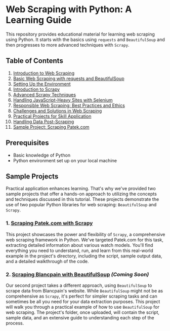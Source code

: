 # Web Scraping with Python: A Learning Guide

This repository provides educational material for learning web scraping using Python. It starts with the basics using `requests` and `BeautifulSoup` and then progresses to more advanced techniques with `Scrapy`.

## Table of Contents
1. [Introduction to Web Scraping](./docs/introduction.md)
2. [Basic Web Scraping with requests and BeautifulSoup](./docs/basic-web-scraping.md)
3. [Setting Up the Environment](./docs/setting-up-environment.md)
4. [Introduction to Scrapy](./docs/introduction-to-scrapy.md)
5. [Advanced Scrapy Techniques](./docs/advanced-scrapy-techniques.md)
6. [Handling JavaScript-Heavy Sites with Selenium](./docs/javascript-heavy-sites-selenium.md)
7. [Responsible Web Scraping: Best Practices and Ethics](./docs/responsible-web-scraping.md)
8. [Challenges and Solutions in Web Scraping](./docs/challenges-and-solutions.md)
9. [Practical Projects for Skill Application](./docs/practical-projects.md)
10. [Handling Data Post-Scraping](./docs/data-post-scraping.md)
11. [Sample Project: Scraping Patek.com](./projects/patek-scraping/README.md)

## Prerequisites
- Basic knowledge of Python
- Python environment set up on your local machine


## Sample Projects

Practical application enhances learning. That's why we've provided two sample projects that offer a hands-on approach to utilizing the concepts and techniques discussed in this tutorial. These projects demonstrate the use of two popular Python libraries for web scraping: `BeautifulSoup` and `Scrapy`.

### 1. [Scraping Patek.com with Scrapy](./projects/patek-scraping/README.md)

This project showcases the power and flexibility of `Scrapy`, a comprehensive web scraping framework in Python. We've targeted Patek.com for this task, extracting detailed information about various watch models. You'll find everything you need to understand, run, and learn from this real-world example in the project's directory, including the script, sample output data, and a detailed walkthrough of the code.

### 2. [Scraping Blancpain with BeautifulSoup](https://chat.openai.com/c/projects/blancpain-scraping/README.md) _(Coming Soon)_

Our second project takes a different approach, using `BeautifulSoup` to scrape data from Blancpain's website. While `BeautifulSoup` might not be as comprehensive as `Scrapy`, it's perfect for simpler scraping tasks and can sometimes be all you need for your data extraction purposes. This project will walk you through a practical example of how to use `BeautifulSoup` for web scraping. The project's folder, once uploaded, will contain the script, sample data, and an extensive guide to understanding each step of the process.

